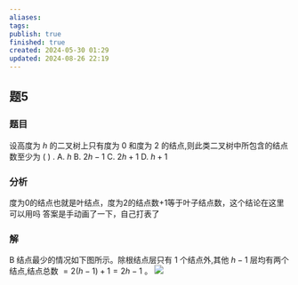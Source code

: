 ```yaml
---
aliases: 
tags: 
publish: true
finished: true
created: 2024-05-30 01:29
updated: 2024-08-26 22:19
---
```

## 题5
### 题目
设高度为 $h$ 的二叉树上只有度为 0 和度为 2 的结点,则此类二叉树中所包含的结点数至少为 ( ) .
A. $h$ 
B. ${2h} - 1$ 
C. ${2h} + 1$ 
D. $h + 1$
### 分析
度为0的结点也就是叶结点，度为2的结点数+1等于叶子结点数，这个结论在这里可以用吗
答案是手动画了一下，自己打表了
### 解
B
结点最少的情况如下图所示。除根结点层只有 1 个结点外,其他 $h - 1$ 层均有两个结点,结点总数 $= 2( {h - 1})  + 1 = {2h} - 1$ 。
![](https://img.hwenyi.live/202408270258194.webp)
